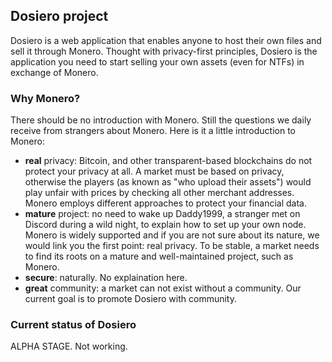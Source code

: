 ## Dosiero project

Dosiero is a web application that enables anyone to host their own files and sell it through Monero. Thought with privacy-first principles, Dosiero is the application you need to start selling your own assets (even for NTFs) in exchange of Monero.

### Why Monero?

There should be no introduction with Monero. Still the questions we daily receive from strangers about Monero. Here is it a little introduction to Monero:

* **real** privacy: Bitcoin, and other transparent-based blockchains do not protect your privacy at all. A market must be based on privacy, otherwise the players (as known as "who upload their assets") would play unfair with prices by checking all other merchant addresses. Monero employs different approaches to protect your financial data.
* **mature** project: no need to wake up Daddy1999, a stranger met on Discord during a wild night, to explain how to set up your own node. Monero is widely supported and if you are not sure about its nature, we would link you the first point: real privacy. To be stable, a market needs to find its roots on a mature and well-maintained project, such as Monero.
* **secure**: naturally. No explaination here.
* **great** community: a market can not exist without a community. Our current goal is to promote Dosiero with community.

### Current status of Dosiero

ALPHA STAGE. Not working.
